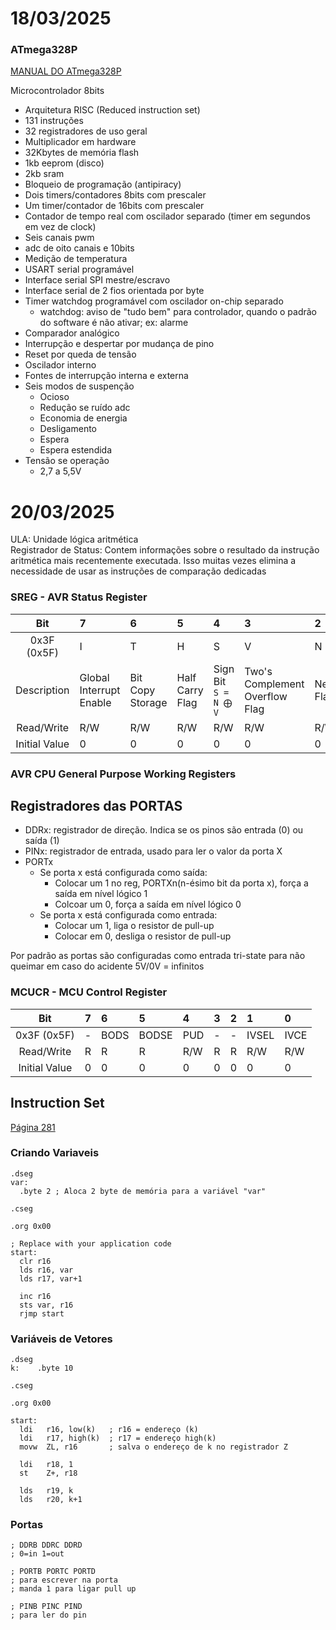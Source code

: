 # 18/03/2025

### ATmega328P

[MANUAL DO ATmega328P](https://ww1.microchip.com/downloads/en/DeviceDoc/Atmel-7810-Automotive-Microcontrollers-ATmega328P_Datasheet.pdf)

Microcontrolador 8bits

- Arquitetura RISC (Reduced instruction set)
- 131 instruções 
- 32 registradores de uso geral
- Multiplicador em hardware
- 32Kbytes de memória flash
- 1kb eeprom (disco)
- 2kb sram
- Bloqueio de programação (antipiracy)
- Dois timers/contadores 8bits com prescaler
- Um timer/contador de 16bits com prescaler
- Contador de tempo real com oscilador separado (timer em segundos em vez de clock)
- Seis canais pwm
- adc de oito canais e 10bits
- Medição de temperatura
- USART serial programável 
- Interface serial SPI mestre/escravo
- Interface serial de 2 fios orientada por byte
- Timer watchdog programável com oscilador on-chip separado
  - watchdog: aviso de "tudo bem" para controlador, quando o padrão do software é não ativar; ex: alarme
- Comparador analógico 
- Interrupção e despertar por mudança de pino
- Reset por queda de tensão 
- Oscilador interno
- Fontes de interrupção interna e externa 
- Seis modos de suspenção 
  - Ocioso
  - Redução se ruído adc
  - Economia de energia 
  - Desligamento
  - Espera
  - Espera estendida
- Tensão se operação 
  - 2,7 a 5,5V

# 20/03/2025

ULA: Unidade lógica aritmética  
Registrador de Status: Contem informações sobre o resultado da instrução aritmética mais recentemente executada. Isso muitas vezes elimina a necessidade de usar as instruções de comparação dedicadas  

### SREG - AVR Status Register

| Bit | 7 | 6 | 5 | 4 | 3 | 2 | 1 | 0 |
| :-: | :- | :- | :- | :- | :- | :- | :- | :- |
| 0x3F (0x5F) | I | T | H | S | V | N | Z | C |
| Description | Global Interrupt Enable | Bit Copy Storage | Half Carry Flag | Sign Bit<br>`S = N ⨁ V` | Two's Complement Overflow Flag | Negative Flag | Zero Flag | Carry Flag |
| Read/Write | R/W | R/W | R/W | R/W | R/W | R/W | R/W | R/W |
| Initial Value | 0 | 0 | 0 | 0 | 0 | 0 | 0 | 0 |

### AVR CPU General Purpose Working Registers

## Registradores das PORTAS

- DDRx: registrador de direção. Indica se os pinos são entrada (0) ou saída (1)  
- PINx: registrador de entrada, usado para ler o valor da porta X  
- PORTx
    - Se porta x está configurada como saída:
        - Colocar um 1 no reg, PORTXn(n-ésimo bit da porta x), força a saída em nível lógico 1
        - Colcoar um 0, força a saída em nível lógico 0
    - Se porta x está configurada como entrada:
        - Colocar um 1, liga o resistor de pull-up
        - Colocar em 0, desliga o resistor de pull-up
 
Por padrão as portas são configuradas como entrada tri-state para não queimar em caso do acidente 5V/0V = infinitos

### MCUCR - MCU Control Register

| Bit | 7 | 6 | 5 | 4 | 3 | 2 | 1 | 0 |
| :-: | :- | :- | :- | :- | :- | :- | :- | :- |
| 0x3F (0x5F) | - | BODS | BODSE | PUD | - | - | IVSEL | IVCE |
| Read/Write | R | R | R | R/W | R | R | R/W | R/W |
| Initial Value | 0 | 0 | 0 | 0 | 0 | 0 | 0 | 0 |

## Instruction Set

[Página 281](https://ww1.microchip.com/downloads/en/DeviceDoc/Atmel-7810-Automotive-Microcontrollers-ATmega328P_Datasheet.pdf)


### Criando Variaveis

```assembly
.dseg
var:
  .byte 2 ; Aloca 2 byte de memória para a variável "var"

.cseg

.org 0x00

; Replace with your application code
start:
  clr r16
  lds r16, var
  lds r17, var+1

  inc r16
  sts var, r16
  rjmp start
```

### Variáveis de Vetores

```assembly
.dseg
k:    .byte 10

.cseg

.org 0x00

start:
  ldi   r16, low(k)   ; r16 = endereço (k)
  ldi   r17, high(k)  ; r17 = endereço high(k)
  movw  ZL, r16       ; salva o endereço de k no registrador Z

  ldi   r18, 1
  st    Z+, r18

  lds   r19, k
  lds   r20, k+1
```

### Portas
```arm
; DDRB DDRC DDRD
; 0=in 1=out

; PORTB PORTC PORTD
; para escrever na porta
; manda 1 para ligar pull up

; PINB PINC PIND
; para ler do pin
```
